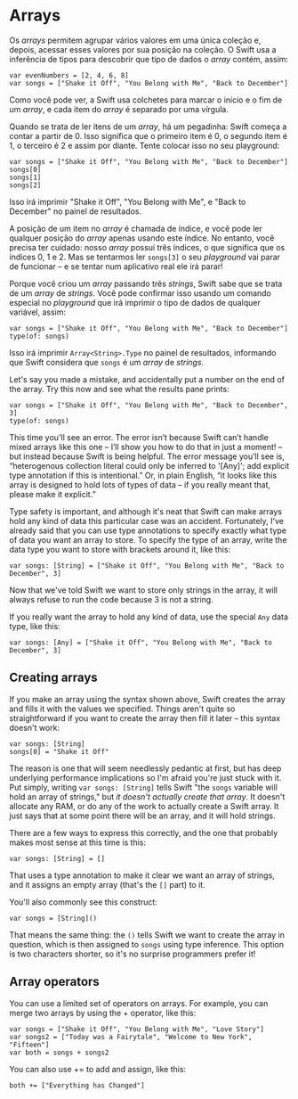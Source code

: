 # Arrays

Os *arrays* permitem agrupar vários valores em uma única coleção e, depois, acessar esses valores por sua posição na coleção. O Swift usa a inferência de tipos para descobrir que tipo de dados o *array* contém, assim:

    var evenNumbers = [2, 4, 6, 8]
    var songs = ["Shake it Off", "You Belong with Me", "Back to December"]

Como você pode ver, a Swift usa colchetes para marcar o início e o fim de um *array*, e cada item do *array* é separado por uma vírgula.

Quando se trata de ler itens de um *array*, há um pegadinha: Swift começa a contar a partir de 0. Isso significa que o primeiro item é 0, o segundo item é 1, o terceiro é 2 e assim por diante. Tente colocar isso no seu playground:

    var songs = ["Shake it Off", "You Belong with Me", "Back to December"]
    songs[0]
    songs[1]
    songs[2]

Isso irá imprimir "Shake it Off", "You Belong with Me", e "Back to December" no painel de resultados.

A posição de um item no *array* é chamada de índice, e você pode ler qualquer posição do *array* apenas usando este índice. No entanto, você precisa ter cuidado: nosso *array* possui três índices, o que significa que os índices 0, 1 e 2. Mas se tentarmos ler `songs[3]` o seu *playground* vai parar de funcionar – e se tentar num aplicativo real ele irá parar!

Porque você criou um *array* passando três *strings*, Swift sabe que se trata de um *array* de *strings*. Você pode confirmar isso usando um comando especial no *playground* que irá imprimir o tipo de dados de qualquer variável, assim:

    var songs = ["Shake it Off", "You Belong with Me", "Back to December"]
    type(of: songs)

Isso irá imprimir `Array<String>.Type` no painel de resultados, informando que Swift considera que `songs` é um *array* de *strings*.

Let's say you made a mistake, and accidentally put a number on the end of the array. Try this now and see what the results pane prints:

    var songs = ["Shake it Off", "You Belong with Me", "Back to December", 3]
    type(of: songs)

This time you'll see an error. The error isn’t because Swift can’t handle mixed arrays like this one – I’ll show you how to do that in just a moment! – but instead because Swift is being helpful. The error message you’ll see is, “heterogenous collection literal could only be inferred to '[Any]'; add explicit type annotation if this is intentional.” Or, in plain English, “it looks like this array is designed to hold lots of types of data – if you really meant that, please make it explicit.”

Type safety is important, and although it's neat that Swift can make arrays hold any kind of data this particular case was an accident. Fortunately, I've already said that you can use type annotations to specify exactly what type of data you want an array to store. To specify the type of an array, write the data type you want to store with brackets around it, like this:

    var songs: [String] = ["Shake it Off", "You Belong with Me", "Back to December", 3]

Now that we've told Swift we want to store only strings in the array, it will always refuse to run the code because 3 is not a string.

If you really want the array to hold any kind of data, use the special `Any` data type, like this:

    var songs: [Any] = ["Shake it Off", "You Belong with Me", "Back to December", 3]


## Creating arrays

If you make an array using the syntax shown above, Swift creates the array and fills it with the values we specified. Things aren't quite so straightforward if you want to create the array then fill it later – this syntax doesn't work:

    var songs: [String]
    songs[0] = "Shake it Off"

The reason is one that will seem needlessly pedantic at first, but has deep underlying performance implications so I'm afraid you're just stuck with it. Put simply, writing `var songs: [String]` tells Swift "the `songs` variable will hold an array of strings," but *it doesn't actually create that array*. It doesn't allocate any RAM, or do any of the work to actually create a Swift array. It just says that at some point there will be an array, and it will hold strings.

There are a few ways to express this correctly, and the one that probably makes most sense at this time is this:

    var songs: [String] = []

That uses a type annotation to make it clear we want an array of strings, and it assigns an empty array (that's the `[]` part) to it.

You'll also commonly see this construct:

    var songs = [String]()

That means the same thing: the `()` tells Swift we want to create the array in question, which is then assigned to `songs` using type inference. This option is two characters shorter, so it's no surprise programmers prefer it!


## Array operators

You can use a limited set of operators on arrays. For example, you can merge two arrays by using the + operator, like this:

    var songs = ["Shake it Off", "You Belong with Me", "Love Story"]
    var songs2 = ["Today was a Fairytale", "Welcome to New York", "Fifteen"]
    var both = songs + songs2

You can also use += to add and assign, like this:

    both += ["Everything has Changed"]
